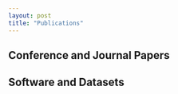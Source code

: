```yaml
---
layout: post
title: "Publications"
---
```


## Conference and Journal Papers

<script src="https://bibbase.org/show?bib=https://ramonpereira.github.io/publications/ramon-publications.bib&jsonp=1"></script>

## Software and Datasets

<script src="https://bibbase.org/show?bib=https://ramonpereira.github.io/publications/ramon-others.bib&jsonp=1"></script>
